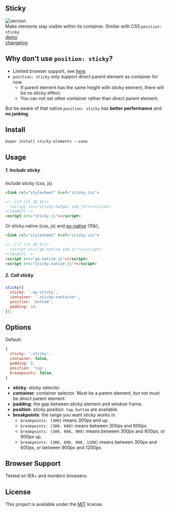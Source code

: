## Sticky
![version](https://img.shields.io/badge/Version-0.1.0-blue.svg)  
Make elements stay visible within its container. Similar with CSS `position: sticky`.  
[demo](http://creatiointl.org/gallery/william/sticky/v0/tests/)  
[changelog](https://github.com/ganlanyuan/sticky/blob/master/CHANGELOG.md)  

## Why don't use `position: sticky`?
- Limited browser support, see [here](http://caniuse.com/#search=sticky).
- `position: sticky` only support direct parent element as container for now. 
  - If parent element has the same height with sticky element, there will be no sticky effect.
  - You can not set other container rather than direct parent element.   

But be aware of that native `position: sticky` has **better performance** and **no janking**.  
## Install
```
bower install sticky-elements --save
```

## Usage
##### 1. Include sticky
Include sticky (css, js)
```html
<link rel="stylesheet" href="sticky.css">

<!--[if (lt IE 9)]>
  <script src="sticky-helper.ie8.js"></script>
<![endif]-->
<script src="sticky.js"></script>
```
Or sticky.native (css, js) and [go-native](https://github.com/ganlanyuan/go-native) (10k),
```html
<link rel="stylesheet" href="sticky.css">

<!--[if (lt IE 9)]>
  <script src="go-native.ie8.js"></script>
<![endif]-->
<script src="go-native.js"></script>
<script src="sticky.native.js"></script>
```
##### 2. Call sticky
```javascript
sticky({
  sticky: '.my-sticky', 
  container: '.sticky-container', 
  position: 'bottom',
  padding: 10,
});
```

## Options
Default:
```javascript
{ 
  sticky: '.sticky',
  container: false,
  padding: 0,
  position: 'top',
  breakpoints: false,
}
```
- **sticky**: sticky selector.
- **container**: container selector. Must be a parent element, but not must be *direct* parent element.
- **padding**: the gap between sticky element and window frame.
- **position**: sticky position. `top`, `bottom` are available.
- **breakpoints**: the range you want sticky works in.
  - `breakpoints: [300]` means 300px and up.
  - `breakpoints: [300, 600]` means between 300px and 600px.
  - `breakpoints: [300, 600, 900]` means between 300px and 600px, or 900px up.
  - `breakpoints: [300, 600, 900, 1200]` means between 300px and 600px, or between 900px and 1200px.

## Browser Support
Tested on IE8+ and mordern browsers.

## License
This project is available under the [MIT](https://opensource.org/licenses/mit-license.php) license.  
